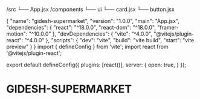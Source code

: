 /src
  └── App.jsx
/components
  └── ui
      └── card.jsx
      └── button.jsx

{
  "name": "gidesh-supermarket",
  "version": "1.0.0",
  "main": "App.jsx",
  "dependencies": {
    "react": "^18.0.0",
    "react-dom": "^18.0.0",
    "framer-motion": "^10.0.0"
  },
  "devDependencies": {
    "vite": "^4.0.0",
    "@vitejs/plugin-react": "^4.0.0"
  },
  "scripts": {
    "dev": "vite",
    "build": "vite build",
    "start": "vite preview"
  }
}
import { defineConfig } from 'vite';
import react from '@vitejs/plugin-react';

export default defineConfig({
    plugins: [react()],
    server: {
        open: true,
    }
});
# GIDESH-SUPERMARKET